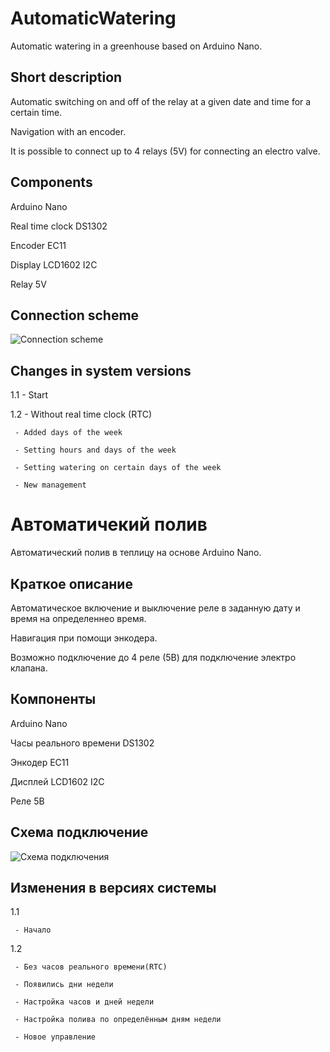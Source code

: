 # AutomaticWatering
Automatic watering in a greenhouse based on Arduino Nano.

## Short description
Automatic switching on and off of the relay at a given date and time for a certain time.

Navigation with an encoder.

It is possible to connect up to 4 relays (5V) for connecting an electro valve.

## Components
Arduino Nano

Real time clock DS1302

Encoder EC11

Display LCD1602 I2C

Relay 5V

## Connection scheme
![Connection scheme](https://github.com/ErJokeCode/AutomaticWatering/assets/132396295/f2849d77-f84f-4f1a-a811-4f4435b3f452)

## Changes in system versions
1.1 
     - Start

1.2 
     - Without real time clock (RTC)
     
     - Added days of the week
     
     - Setting hours and days of the week
     
     - Setting watering on certain days of the week
     
     - New management

# Автоматичекий полив
Автоматический полив в теплицу на основе Arduino Nano. 

## Краткое описание
Автоматическое включение и выключение реле в заданную дату и время на определеннео время.

Навигация при помощи энкодера.

Возможно подключение до 4 реле (5В) для подключение электро клапана.
## Компоненты
Arduino Nano

Часы реального времени DS1302 

Энкодер EC11

Дисплей LCD1602 I2C

Реле 5В

## Схема подключение 

![Схема подключения](https://github.com/ErJokeCode/AutomaticWatering/assets/132396295/e9ea260f-b564-4749-b554-97f4f1208790)

## Изменения в версиях системы
1.1 
     
     - Начало

1.2 
     
     - Без часов реального времени(RTC)
     
     - Появились дни недели
     
     - Настройка часов и дней недели
     
     - Настройка полива по определённым дням недели 
     
     - Новое управление 




